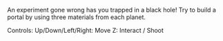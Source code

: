An experiment gone wrong has you trapped in a black hole! Try to build a portal by using three materials from each planet.

Controls:
Up/Down/Left/Right: Move
Z: Interact / Shoot
